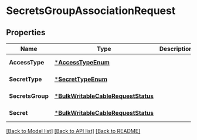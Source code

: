 # SecretsGroupAssociationRequest

## Properties
Name | Type | Description | Notes
------------ | ------------- | ------------- | -------------
**AccessType** | [***AccessTypeEnum**](AccessTypeEnum.md) |  | [default to null]
**SecretType** | [***SecretTypeEnum**](SecretTypeEnum.md) |  | [default to null]
**SecretsGroup** | [***BulkWritableCableRequestStatus**](BulkWritableCableRequest_status.md) |  | [default to null]
**Secret** | [***BulkWritableCableRequestStatus**](BulkWritableCableRequest_status.md) |  | [default to null]

[[Back to Model list]](../README.md#documentation-for-models) [[Back to API list]](../README.md#documentation-for-api-endpoints) [[Back to README]](../README.md)

